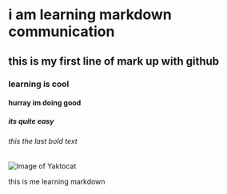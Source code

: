 # i am learning markdown communication

## this is my first line of mark up with github

### learning is cool

#### hurray im doing good

##### its quite easy

###### this the last bold text

![Image of Yaktocat](https://octodex.github.com/images/yaktocat.png)





this is me  learning markdown
